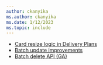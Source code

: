 ```yaml
---
author: ckanyika
ms.author: ckanyika
ms.date: 1/12/2023
ms.topic: include
---
```


- [Card resize logic in Delivery Plans](#card-resize-logic-in-delivery-plans)
- [Batch update improvements](#batch-update-improvements)
- [Batch delete API (GA)](#batch-delete-api-ga)
